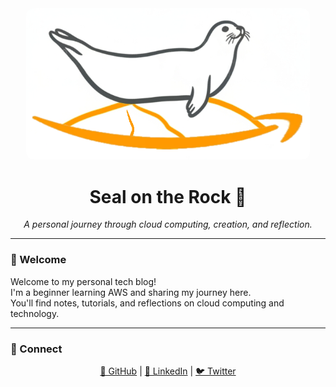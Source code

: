 <!-- LOGO -->
<p align="center" style="margin: 40px 0;">
  <img src="/assets/images/logo.png" 
       alt="Seal on the Rock logo" 
       style="max-width: 90%; height: auto; border-radius: 12px;">
</p>

<!-- TITLE -->
<h1 align="center">Seal on the Rock 🌊</h1>
<p align="center"><em>A personal journey through cloud computing, creation, and reflection.</em></p>

---

<!-- WELCOME -->
### 👋 Welcome

Welcome to my personal tech blog!  
I'm a beginner learning AWS and sharing my journey here.  
You'll find notes, tutorials, and reflections on cloud computing and technology.

---

<!-- LINKS -->
### 🔗 Connect

<p align="center">
  <a href="https://github.com/seal-on-the-rock">🐙 GitHub</a> |
  <a href="https://www.linkedin.com/in/wanghaibao/">💼 LinkedIn</a> |
  <a href="https://twitter.com/">🐦 Twitter</a>
</p>
